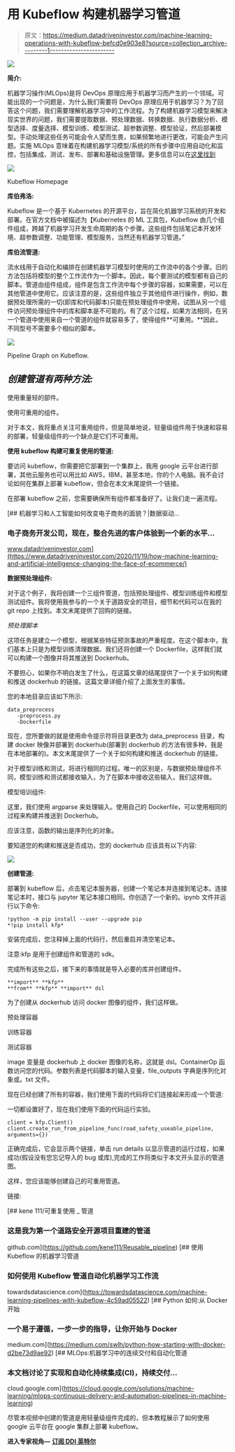 # 用 Kubeflow 构建机器学习管道

> 原文：<https://medium.datadriveninvestor.com/machine-learning-operations-with-kubeflow-befcd0e903e8?source=collection_archive---------1----------------------->

![](img/fc413a7f6a9166c77f1d867d8d2fb87f.png)

**简介:**

机器学习操作(MLOps)是将 DevOps 原理应用于机器学习而产生的一个领域。可能出现的一个问题是，为什么我们需要将 DevOps 原理应用于机器学习？为了回答这个问题，我们需要理解机器学习中的工作流程。为了构建机器学习模型来解决现实世界的问题，我们需要提取数据、预处理数据、转换数据、执行数据分析、模型选择、度量选择、模型训练、模型测试、超参数调整、模型验证，然后部署模型。手动处理这些任务可能会令人望而生畏，如果频繁地进行更改，可能会产生问题。实施 MLOps 意味着在构建机器学习模型/系统的所有步骤中应用自动化和监控，包括集成、测试、发布、部署和基础设施管理。更多信息可以在[这里找到](https://cloud.google.com/solutions/machine-learning/mlops-continuous-delivery-and-automation-pipelines-in-machine-learning)

![](img/4aff8c6df50fe3883ad68462ba9cf65d.png)

Kubeflow Homepage

**库伯弗洛:**

Kubeflow 是一个基于 Kubernetes 的开源平台，旨在简化机器学习系统的开发和部署。在官方文档中被描述为【Kubernetes 的 ML 工具包，Kubeflow 由几个组件组成，跨越了机器学习开发生命周期的各个步骤。这些组件包括笔记本开发环境、超参数调整、功能管理、模型服务，当然还有机器学习管道。”

**库伯流管道:**

流水线用于自动化和编排在创建机器学习模型时使用的工作流中的各个步骤。旧的方法包括将模型的整个工作流作为一个脚本。因此，每个要测试的模型都有自己的脚本。管道由组件组成，组件是包含工作流中每个步骤的容器，如果需要，可以在其他管道中使用它。应该注意的是，这些组件独立于其他组件进行操作，例如，数据预处理所需的一切(即库和代码脚本)只能在预处理组件中使用，试图从另一个组件访问预处理组件中的库和脚本是不可能的。有了这个过程，如果方法相同，在另一个管道中使用来自一个管道的组件就容易多了，使得组件**可重用。**因此，不同型号不需要多个相似的脚本。

![](img/d460d96bef14037d1f9d96202105c1d5.png)

Pipeline Graph on Kubeflow.

## *创建管道有两种方法:*

使用重量轻的部件。

使用可重用的组件。

对于本文，我将重点关注可重用组件，但是简单地说，轻量级组件用于快速和容易的部署，轻量级组件的一个缺点是它们不可重用。

**使用 kubeflow 构建可重复使用的管道:**

要访问 kubeflow，你需要把它部署到一个集群上，我用 google 云平台进行部署，其他云服务也可以用比如 AWS，IBM，甚至本地，你的个人电脑。我不会讨论如何在集群上部署 kubeflow，但会在本文末尾提供一个链接。

在部署 kubeflow 之前，您需要确保所有组件都准备好了。让我们走一遍流程。

[](https://www.datadriveninvestor.com/2020/11/19/how-machine-learning-and-artificial-intelligence-changing-the-face-of-ecommerce/) [## 机器学习和人工智能如何改变电子商务的面貌？|数据驱动…

### 电子商务开发公司，现在，整合先进的客户体验到一个新的水平…

www.datadriveninvestor.com](https://www.datadriveninvestor.com/2020/11/19/how-machine-learning-and-artificial-intelligence-changing-the-face-of-ecommerce/) 

**数据预处理组件:**

对于这个例子，我将创建一个三组件管道，包括预处理组件、模型训练组件和模型测试组件。我将使用我参与的一个关于道路安全的项目，细节和代码可以在我的 git repo 上找到。本文末尾提供了回购的链接。

*预处理脚本*

这项任务是建立一个模型，根据某些特征预测事故的严重程度。在这个脚本中，我们基本上只是为模型训练清理数据。我们还将创建一个 Dockerfile，这样我们就可以构建一个图像并将其推送到 Dockerhub。

不要担心，如果你不明白发生了什么，在这篇文章的结尾提供了一个关于如何构建和推送 dockerhub 的链接。这篇文章详细介绍了上面发生的事情。

您的本地目录应该如下所示:

```
data_preprocess
   -preprocess.py
   -Dockerfile
```

现在，您所要做的就是使用命令提示符将目录更改为 data_preprocess 目录，构建 docker 映像并部署到 dockerhub(部署到 dockerhub 的方法有很多种，我是在本地部署的)。本文末尾提供了一个关于如何构建和推送 dockerhub 的链接。

对于模型训练和测试，将进行相同的过程。唯一的区别是，与数据预处理组件不同，模型训练和测试都接收输入，为了在脚本中接收这些输入，我们这样做。

模型培训组件:

这里，我们使用 argparse 来处理输入。使用自己的 Dockerfile，可以使用相同的过程来构建并推送到 Dockerhub。

应该注意，函数的输出是序列化的对象。

要知道您的构建和推送是否成功，您的 dockerhub 应该具有以下内容:

![](img/789ef59f85e51cf87d5e98c7813e3911.png)

**创建管道:**

部署到 kubeflow 后，点击笔记本服务器，创建一个笔记本并连接到笔记本。连接笔记本时，接口与 jupyter 笔记本接口相同。你创造了一个新的。ipynb 文件并运行以下命令:

```
!python -m pip install --user --upgrade pip
*!pip install kfp*
```

安装完成后，您注释掉上面的代码行，然后重启并清空笔记本。

注意:kfp 是用于创建组件和管道的 sdk。

完成所有这些之后，接下来的事情就是导入必要的库并创建组件。

```
**import** **kfp**
**from** **kfp** **import** dsl
```

为了创建从 dockerhub 访问 docker 图像的组件，我们这样做。

预处理容器

训练容器

测试容器

image 变量是 dockerhub 上 docker 图像的名称，这就是 dsl。ContainerOp 函数访问您的代码。参数列表是代码脚本的输入变量，file_outputs 字典是序列化对象或。txt 文件。

现在已经创建了所有的容器，我们使用下面的代码将它们连接起来形成一个管道:

一切都设置好了，现在我们使用下面的代码运行实验。

```
client = kfp.Client()
client.create_run_from_pipeline_func(road_safety_useable_pipeline, arguments={})
```

正确完成后，它会显示两个链接，单击 run details 以显示管道的运行过程，如果成功(假设没有您忘记导入的 bug 或库),完成的工作将类似于本文开头显示的管道图。

这样，您应该能够创建自己的可重用管道。

链接:

[](https://github.com/kene111/Reusable_pipeline) [## kene 111/可重复使用 _ 管道

### 这是我为第一个道路安全开源项目重建的管道

github.com](https://github.com/kene111/Reusable_pipeline) [](https://towardsdatascience.com/machine-learning-pipelines-with-kubeflow-4c59ad05522) [## 使用 Kubeflow 的机器学习管道

### 如何使用 Kubeflow 管道自动化机器学习工作流

towardsdatascience.com](https://towardsdatascience.com/machine-learning-pipelines-with-kubeflow-4c59ad05522) [](https://medium.com/swlh/python-how-starting-with-docker-d2be73d9ae92) [## Python 如何:从 Docker 开始

### 一个易于遵循，一步一步的指导，让你开始与 Docker

medium.com](https://medium.com/swlh/python-how-starting-with-docker-d2be73d9ae92) [](https://cloud.google.com/solutions/machine-learning/mlops-continuous-delivery-and-automation-pipelines-in-machine-learning) [## MLOps:机器学习中的连续交付和自动化管道

### 本文档讨论了实现和自动化持续集成(CI)，持续交付…

cloud.google.com](https://cloud.google.com/solutions/machine-learning/mlops-continuous-delivery-and-automation-pipelines-in-machine-learning) 

尽管本视频中创建的管道是用轻量级组件完成的，但本教程展示了如何使用 google 云平台在 google 集群上部署 kubeflow。

**进入专家视角—** [**订阅 DDI 英特尔**](https://datadriveninvestor.com/ddi-intel)